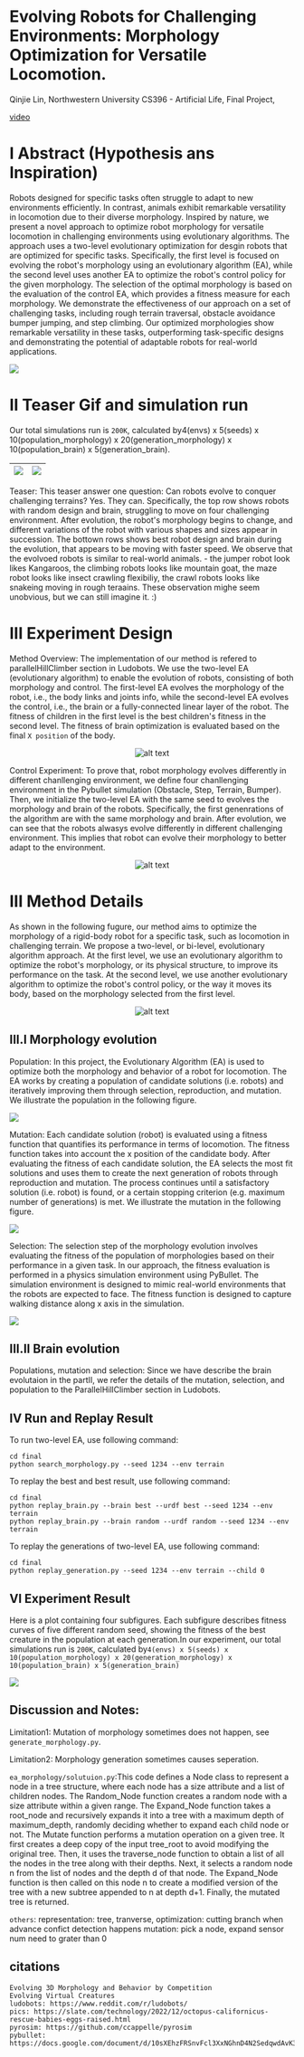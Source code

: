 # Evolving Robots for Challenging Environments: Morphology Optimization for Versatile Locomotion.

  Qinjie Lin, 
  Northwestern University CS396 - Artificial Life, 
  Final Project, 

  [video](https://youtu.be/u-VeZRu_HCs)

# I Abstract (Hypothesis ans Inspiration)

  Robots designed for specific tasks often struggle to adapt to new environments efficiently. In contrast, animals exhibit remarkable versatility in locomotion due to their diverse morphology. 
  Inspired by nature, we present a novel approach to optimize robot morphology for versatile locomotion in challenging environments using evolutionary algorithms. 
  The approach uses a two-level evolutionary optimization for desgin robots that are optimized for specific tasks. 
  Specifically, the first level is focused on evolving the robot's morphology using an evolutionary algorithm (EA), while the second level uses another EA to optimize the robot's control policy for the given morphology. The selection of the optimal morphology is based on the evaluation of the control EA, which provides a fitness measure for each morphology. 
  We demonstrate the effectiveness of our approach on a set of challenging tasks, including rough terrain traversal, obstacle avoidance bumper jumping, and step climbing. 
  Our optimized morphologies show remarkable versatility in these tasks, outperforming task-specific designs and demonstrating the potential of adaptable robots for real-world applications.

  ![](./final/data/abstract.png)


# II Teaser Gif and simulation run

  Our total simulations run is `200K`, calculated by4(envs) x 5(seeds) x 10(population_morphology) x 20(generation_morphology) x 10(population_brain) x 5(generation_brain).

  ![](./final/data/teaser_1.gif) | ![](./final/data/teaser_2.gif)
  :-------------------------:|:-------------------------:

  Teaser: This teaser answer one question: Can robots evolve to conquer challenging terrains? Yes. They can. Specifically, the top row shows robots with random design and brain, struggling to move on four challenging environment. After evolution, the robot's morphology begins to change, and different variations of the robot with various shapes and sizes appear in succession. The bottown rows shows best robot design and brain during the evolution, that appears to be moving with faster speed. We observe that the evolvoed robots is similar to real-world animals. - the jumper robot look likes Kangaroos, the climbing robots looks like mountain goat, the maze robot looks like insect crawling flexibiliy, the crawl robots looks like snakeing moving in rough teraains. These observation mighe seem unobvious, but we can still imagine it. :)


# III Experiment Design

  Method Overview: The implementation of our method is refered to parallelHillClimber section in Ludobots. We use the two-level EA (evolutionary algorithm) to enable the evolution of robots, consisting of both morphology and control. The first-level EA evolves the morphology of the robot, i.e., the body links and joints info, while the second-level EA evolves the control, i.e., the brain or a fully-connected linear layer of the robot. The fitness of  children in the first level is the best children's fitness in the second level. The fitness of brain optimization is evaluated based on the final `X position` of the body. 
  
  <p align="center">
  <img src="./final/data/ea_simulation_3.png" alt="alt text" width="" height="">
  </p>

  Control Experiment: To prove that, robot morphology evolves differently in different chanllenging environment, we define four chanllenging environment in the Pybullet simulation (Obstacle, Step, Terrain, Bumper). Then, we initialize the two-level EA with the same seed to evolves the morphology and brain of the robots. Specifically, the first genenrations of the algorithm are with the same morphology and brain. After evolution, we can see that the robots alwasys evolve differently in different challenging environment. This implies that robot can evolve their morphology to better adapt to the environment.   

  <p align="center">
  <img src="./final/data/ea_generations_2.png" alt="alt text" width="" height="">
  </p>

# III Method Details

  As shown in the following fugure, our method aims to optimize the morphology of a rigid-body robot for a specific task, such as locomotion in challenging terrain. We propose a two-level, or bi-level, evolutionary algorithm approach. At the first level, we use an evolutionary algorithm to optimize the robot's morphology, or its physical structure, to improve its performance on the task. At the second level, we use another evolutionary algorithm to optimize the robot's control policy, or the way it moves its body, based on the morphology selected from the first level.
    
  <!-- ![](./data/method-0.png) -->
  <p align="center">
  <img src="./final/data/method-0.png" alt="alt text" width="" height="">
  </p>

  ## III.I Morphology evolution

  Population: In this project, the Evolutionary Algorithm (EA) is used to optimize both the morphology and behavior of a robot for locomotion. The EA works by creating a population of candidate solutions (i.e. robots) and iteratively improving them through selection, reproduction, and mutation. We illustrate the population in the following figure.

  ![](./final/data/mor-population.png)
  
  Mutation: Each candidate solution (robot) is evaluated using a fitness function that quantifies its performance in terms of locomotion. The fitness function takes into account the x position of the candidate body. After evaluating the fitness of each candidate solution, the EA selects the most fit solutions and uses them to create the next generation of robots through reproduction and mutation. The process continues until a satisfactory solution (i.e. robot) is found, or a certain stopping criterion (e.g. maximum number of generations) is met. We illustrate the mutation in the following figure.

  ![](./final/data/mor-mutation.png)

  Selection: The selection step of the morphology evolution involves evaluating the fitness of the population of morphologies based on their performance in a given task. In our approach, the fitness evaluation is performed in a physics simulation environment using PyBullet. The simulation environment is designed to mimic real-world environments that the robots are expected to face. The fitness function is designed to capture walking distance along x axis in the simulation.

  ![](./final/data/mor-selection.png)


  ## III.II Brain evolution

  Populations, mutation and selection: Since we have describe the brain evolutaion in the partII, we refer the details of the mutation, selection, and population to the ParallelHillClimber section in Ludobots.

## IV Run and Replay Result

  To run two-level EA, use following command: 
  
  ```
  cd final
  python search_morphology.py --seed 1234 --env terrain
  ```

  To replay the best and best result, use following command: 
  
  ```
  cd final
  python replay_brain.py --brain best --urdf best --seed 1234 --env terrain
  python replay_brain.py --brain random --urdf random --seed 1234 --env terrain
  ```

  To replay the generations of two-level EA, use following command: 
  
  ```
  cd final
  python replay_generation.py --seed 1234 --env terrain --child 0
  ```

## VI Experiment Result

  Here is a plot containing four subfigures. Each subfigure describes fitness curves of five different random seed, showing the fitness of the best creature in the population at each generation.In our experiment, our total simulations run is `200K`, calculated by`4(envs) x 5(seeds) x 10(population_morphology) x 20(generation_morphology) x 10(population_brain) x 5(generation_brain)`
  
  ![](./final/data/fitness_curve.png)


## Discussion and Notes:

  Limitation1: Mutation of morphology sometimes does not happen, see `generate_morphology.py`.
  
  Limitation2: Morphology generation sometimes causes seperation. 

  `ea_morphology/solutuion.py`:This code defines a Node class to represent a node in a tree structure, where each node has a size attribute and a list of children nodes. The Random_Node function creates a random node with a size attribute within a given range. The Expand_Node function takes a root_node and recursively expands it into a tree with a maximum depth of maximum_depth, randomly deciding whether to expand each child node or not. The Mutate function performs a mutation operation on a given tree. It first creates a deep copy of the input tree_root to avoid modifying the original tree. Then, it uses the traverse_node function to obtain a list of all the nodes in the tree along with their depths. Next, it selects a random node n from the list of nodes and the depth d of that node. The Expand_Node function is then called on this node n to create a modified version of the tree with a new subtree appended to n at depth d+1. Finally, the mutated tree is returned.

  `others`:
  representation: tree, tranverse,
  optimization: cutting branch when advance confict detection happens
  mutation: pick a node, expand 
  sensor num need to grater than 0

## citations

  ```
  Evolving 3D Morphology and Behavior by Competition
  Evolving Virtual Creatures
  ludobots: https://www.reddit.com/r/ludobots/
  pics: https://slate.com/technology/2022/12/octopus-californicus-rescue-babies-eggs-raised.html
  pyrosim: https://github.com/ccappelle/pyrosim
  pybullet: https://docs.google.com/document/d/10sXEhzFRSnvFcl3XxNGhnD4N2SedqwdAvK3dsihxVUA/edit 
  ```


